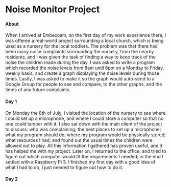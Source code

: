 # Noise Monitor Project

#### About
When I arrived at Embecosm, on the first day of my work experience there, I was offered a real-world project surrounding a local church, which is being used as a nursery for the local toddlers. The problem was that there had been many noise complaints surrounding the nursery, from the nearby residents, and I was given the task of finding a way to keep track of the noise the children made during the day. I was asked to write a program which recorded the noise levels from 8am until 6pm on a Monday to Friday, weekly basis, and create a graph displaying the noise levels during those times. Lastly, I was asked to make it so the graph would auto-send to a Google Group for people to see and compare, to the other graphs, and the times of any future complaints.

#### Day 1
On Monday the 8th of July, I visited the location of the nursery to see where I could set up a microphone, and where I could store a computer so that no one could tamper with it. I also sat down with the main client of the project to discuss: who was complaining; the best places to set up a microphone; what my program should do; where my program would be physically stored; what resources I had; and found out the usual times the children were allowed out to play. All this information I gathered has proven useful, and it has helped me with my project. Later on, I returned to the office, and tried to figure out which computer would fit the requirements I needed; in the end I settled with a Raspberry Pi 3. I finished my first day with a good idea of what I had to do, I just needed to figure out how to do it.

#### Day 2
